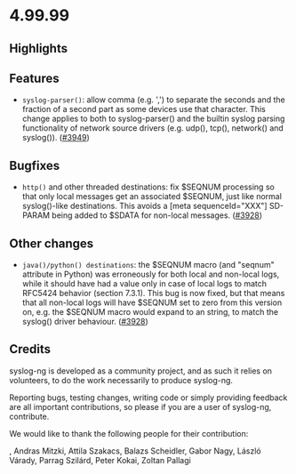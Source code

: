 4.99.99
=======

## Highlights

<Fill this block manually from the blocks below>

## Features

  * `syslog-parser()`: allow comma (e.g. ',') to separate the seconds and the fraction of a
    second part as some devices use that character. This change applies to both
    to syslog-parser() and the builtin syslog parsing functionality of network
    source drivers (e.g. udp(), tcp(), network() and syslog()).
    ([#3949](https://github.com/syslog-ng/syslog-ng/pull/3949))

## Bugfixes

  * `http()` and other threaded destinations: fix $SEQNUM processing so that
    only local messages get an associated $SEQNUM, just like normal
    syslog()-like destinations.  This avoids a [meta sequenceId="XXX"] SD-PARAM
    being added to $SDATA for non-local messages.
    ([#3928](https://github.com/syslog-ng/syslog-ng/pull/3928))

## Other changes

  * `java()/python() destinations`: the $SEQNUM macro (and "seqnum" attribute in
    Python) was erroneously for both local and non-local logs, while it should
    have had a value only in case of local logs to match RFC5424 behavior
    (section 7.3.1).  This bug is now fixed, but that means that all non-local
    logs will have $SEQNUM set to zero from this version on, e.g.  the $SEQNUM
    macro would expand to an string, to match the syslog() driver behaviour.
    ([#3928](https://github.com/syslog-ng/syslog-ng/pull/3928))

## Credits

syslog-ng is developed as a community project, and as such it relies
on volunteers, to do the work necessarily to produce syslog-ng.

Reporting bugs, testing changes, writing code or simply providing
feedback are all important contributions, so please if you are a user
of syslog-ng, contribute.

We would like to thank the following people for their contribution:

, Andras Mitzki, Attila Szakacs, Balazs Scheidler, Gabor Nagy,
László Várady, Parrag Szilárd, Peter Kokai, Zoltan Pallagi
